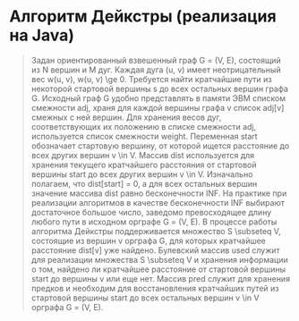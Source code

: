 # Алгоритм Дейкстры (реализация на Java)

> Задан ориентированный взвешенный граф G = (V, E), состоящий из N вершин и M дуг. Каждая дуга (u, v) имеет неотрицательный вес w(u, v),  w(u, v) \ge 0. Требуется найти кратчайшие пути из некоторой стартовой вершины s до всех остальных вершин графа G.
  Исходный граф G удобно представлять в памяти ЭВМ списком смежности adj, храня для каждой вершины графа v список adj[v] смежных с ней вершин. Для хранения весов дуг, соответствующих их положению в списке смежности adj, используется список смежности weight. Переменная start обозначает стартовую вершину, от которой ищется расстояние до всех других вершин v \in V. Массив dist используется для хранения текущего кратчайшего расстояния от стартовой вершины start до всех других вершин v \in V. Изначально полагаем, что dist[start] = 0, а для всех остальных вершин значение массива dist равно бесконечности INF. На практике при реализации алгоритмов в качестве бесконечности INF выбирают достаточное большое число, заведомо превосходящее длину любого пути в исходном орграфе G = (V, E). В процессе работы алгоритма Дейкстры поддерживается множество S \subseteq V, состоящие из вершин v орграфа G, для которых кратчайшее расстояние dist[v] уже найдено. Булевский массив used служит для реализации множества S \subseteq V и хранения информации о том, найдено ли кратчайшее расстояние от стартовой вершины start до вершины v или еще нет. Массив pred служит для хранения предков и необходим для восстановления кратчайших путей из стартовой вершины start до всех остальных вершин v \in V орграфа G = (V, E).